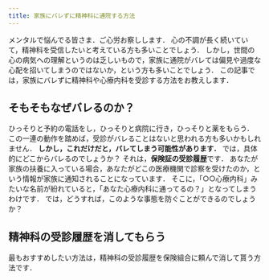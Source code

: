 ```yaml
---
title: 家族にバレずに精神科に通院する方法
---
```


メンタルで悩んでる皆さま．ご心労お察しします．
心の不調が長く続いていて，精神科を受信したいと考えている方も多いことでしょう．
しかし，世間の心の病気への理解というのは乏しいもので，家族に通院がバレては偏見や過度な心配を招いてしまうのではないか，という方も多いことでしょう．
この記事では，家族にバレずに精神科や心療内科を受診する方法をお教えします．

## そもそもなぜバレるのか？

ひっそりと予約の電話をし，ひっそりと病院に行き，ひっそりと薬をもらう．
この一連の動作を踏めば，受診がバレることはないと思われる方も多いかもしれません．
**しかし，これだけだと，バレてしまう可能性があります．**
では，具体的にどこからバレるのでしょうか？
それは，**保険証の受診履歴**です．
あなたが家族の扶養に入っている場合，あなたがどこの医療機関で診察を受けたのか，という情報が家族に通知されることになっています．
そこに，「○○心療内科」みたいな名前が紛れていると，「あなた心療内科に通ってるの？」となってしまうわけです．
では，どうすれば，このような事態を防ぐことができるのでしょうか？

## 精神科の受診履歴を消してもらう

最もおすすめしたい方法は，精神科の受診履歴を保険組合に頼んで消して貰う方法です．
